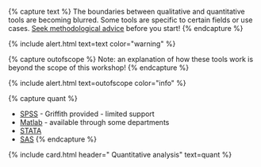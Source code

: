 {% capture text %}
The boundaries between qualitative and quantitative tools are becoming blurred. Some tools are specific to certain fields or use cases. [Seek methodological advice](https://www.griffith.edu.au/research/research-services/researcher-education-development/statistical-advice) before you start!
    {% endcapture %}

{% include alert.html text=text color="warning" %}


{% capture outofscope %}
Note: an explanation of how these tools work is beyond the scope of this workshop!
{% endcapture %}

{% include alert.html text=outofscope color="info" %}

{% capture quant %}
 - [SPSS](https://www.griffith.edu.au/student-computing/available-software) - Griffith provided - limited support
 - [Matlab](https://www.mathworks.com/products/matlab.html) - available through some departments
 - [STATA](https://www.stata.com/)
 - [SAS](https://www.griffith.edu.au/student-computing/available-software)
 {% endcapture %}

{% include card.html header="<i class='fas fa-sort-amount-down'></i> Quantitative analysis" text=quant %}
